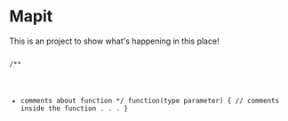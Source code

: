 # Mapit
<Introduce>
This is an project to show what's happening in this place!

<code style>

/**
* comments about function
*/
function(type parameter)
{ 
  // comments inside the function
  . . . 
}
